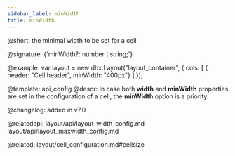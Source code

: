 ```yaml
---
sidebar_label: minWidth
title: minWidth
---          
```


@short: the minimal width to be set for a cell

@signature: {'minWidth?: number | string;'}

@example: 
var layout = new dhx.Layout("layout_container", {
    cols: [
      { header: "Cell header", minWidth: "400px"}
    ]
});


@template:	api_config
@descr: 
In case both **width** and **minWidth** properties are set in the configuration of a cell, the **minWidth** option is a priority.

@changelog: added in v7.0

@relatedapi:
layout/api/layout_width_config.md
layout/api/layout_maxwidth_config.md

@related: layout/cell_configuration.md#cellsize
